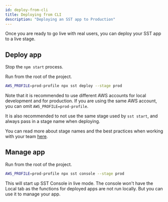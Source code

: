 ```yaml
---
id: deploy-from-cli
title: Deploying from CLI
description: "Deploying an SST app to Production"
---
```


Once you are ready to go live with real users, you can deploy your SST app to a live stage.

## Deploy app

Stop the `npm start` process.

Run from the root of the project.

```bash
AWS_PROFILE=prod-profile npx sst deploy --stage prod
```

Note that it is recommended to use different AWS accounts for local development and for production. If you are using the same AWS account, you can omit `AWS_PROFILE=prod-profile`.

It is also recommended to not use the same stage used by `sst start`, and always pass in a stage name when deploying.

You can read more about stage names and the best practices when working with your team [here](working-with-your-team).

## Manage app

Run from the root of the project.

```bash
AWS_PROFILE=prod-profile npx sst console --stage prod
```

This will start up SST Console in live mode. The console won't have the Local tab as the functions for deployed apps are not run locally. But you can use it to manage your app.